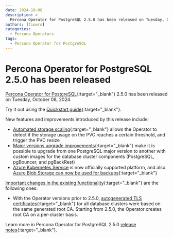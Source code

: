 ```yaml
---
date: 2024-10-08
description: >
  Percona Operator for PostgreSQL 2.5.0 has been released on Tuesday, October 08, 2024.
authors: [fiowro]
categories:
  - Percona Operators
tags:
  - Percona Operator for PostgreSQL
---
```


# Percona Operator for PostgreSQL 2.5.0 has been released

<!-- more -->

[Percona Operator for PostgreSQL](https://docs.percona.com/percona-operator-for-postgresql/2.0/){:target="_blank"} 2.5.0 has been released on Tuesday, October 08, 2024.

Try it out using the [Quickstart guide](https://docs.percona.com/percona-operator-for-postgresql/2.0/quickstart.html){:target="_blank"}.

New features and improvements introduced by this release include:

* [Automated storage scaling](https://docs.percona.com/percona-operator-for-postgresql/2.0/scaling.html#scale-storage){:target="_blank"} allows the Operator to detect if the storage usage on the PVC reaches a certain threshold, and trigger the PVC resize
* [Major versions upgrade improvements](https://docs.percona.com/percona-operator-for-postgresql/2.0/ReleaseNotes/Kubernetes-Operator-for-PostgreSQL-RN2.5.0.html#major-versions-upgrade-improvements){:target="_blank"} make it is possible to upgrade from one PostgreSQL major version to another with custom images for the database cluster components (PostgreSQL, pgBouncer, and pgBackRest)
* [Azure Kubernetes Service](https://docs.percona.com/percona-operator-for-postgresql/2.0/aks.html) is now officially supported platform, and also [Azure Blob Storage can now be used for backups](https://docs.percona.com/percona-operator-for-postgresql/2.0/backups-storage.html#__tabbed_1_2){:target="_blank"}

[Important changes in the existing functionality](https://docs.percona.com/percona-operator-for-postgresql/2.0/ReleaseNotes/Kubernetes-Operator-for-PostgreSQL-RN2.5.0.html#deprecation-change-rename-and-removal){:target="_blank"} are the following ones:

* With the Operator versions prior to 2.5.0, [autogenerated TLS certificates](https://docs.percona.com/percona-operator-for-postgresql/2.0/TLS.html#allow-the-operator-to-generate-certificates-automatically){:target="_blank"} for all database clusters were based on the same generated root CA. Starting from 2.5.0, the Operator creates root CA on a per-cluster basis.

Learn more in Percona Operator for PostgreSQL 2.5.0 [release notes](https://docs.percona.com/percona-operator-for-postgresql/2.0/ReleaseNotes/Kubernetes-Operator-for-PostgreSQL-RN2.5.0.html){:target="_blank"}.


